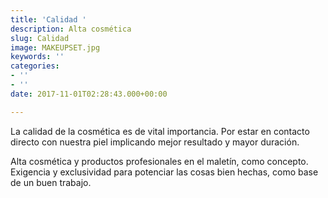 ```yaml
---
title: 'Calidad '
description: Alta cosmética
slug: Calidad
image: MAKEUPSET.jpg
keywords: ''
categories:
- ''
- ''
date: 2017-11-01T02:28:43.000+00:00

---
```

La calidad de la cosmética es de vital importancia. Por estar en contacto directo con nuestra piel implicando mejor resultado y mayor duración.  

Alta cosmética y productos profesionales en el maletín, como concepto. Exigencia y exclusividad para potenciar las cosas bien hechas, como base de un buen trabajo.